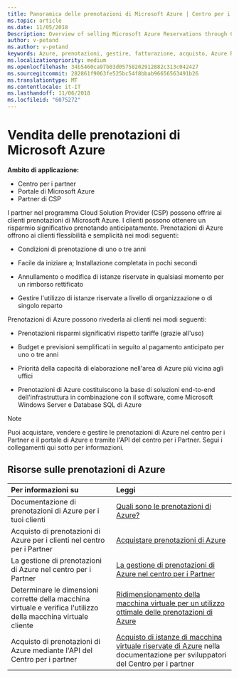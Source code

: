 ```yaml
---
title: Panoramica delle prenotazioni di Microsoft Azure | Centro per i partner
ms.topic: article
ms.date: 11/05/2018
Description: Overview of selling Microsoft Azure Reservations through CSP.
author: v-petand
ms.author: v-petand
keywords: Azure, prenotazioni, gestire, fatturazione, acquisto, Azure RI, istanze riservate di Azure
ms.localizationpriority: medium
ms.openlocfilehash: 34b5460ca97b03d05758202912882c313c042427
ms.sourcegitcommit: 282861f9063fe525bc54f8bbab96656563491b26
ms.translationtype: MT
ms.contentlocale: it-IT
ms.lasthandoff: 11/06/2018
ms.locfileid: "6075272"
---
```

# <a name="sell-microsoft-azure-reservations"></a>Vendita delle prenotazioni di Microsoft Azure

**Ambito di applicazione:**

-  Centro per i partner
-  Portale di Microsoft Azure
-  Partner di CSP

I partner nel programma Cloud Solution Provider (CSP) possono offrire ai clienti prenotazioni di Microsoft Azure. I clienti possono ottenere un risparmio significativo prenotando anticipatamente. Prenotazioni di Azure offrono ai clienti flessibilità e semplicità nei modi seguenti:

-   Condizioni di prenotazione di uno o tre anni
 
-   Facile da iniziare a; Installazione completata in pochi secondi 

-   Annullamento o modifica di istanze riservate in qualsiasi momento per un rimborso rettificato 

-   Gestire l'utilizzo di istanze riservate a livello di organizzazione o di singolo reparto 

Prenotazioni di Azure possono rivederla ai clienti nei modi seguenti:

-   Prenotazioni risparmi significativi rispetto tariffe (grazie all'uso)

-   Budget e previsioni semplificati in seguito al pagamento anticipato per uno o tre anni 

-   Priorità della capacità di elaborazione nell'area di Azure più vicina agli uffici  

-   Prenotazioni di Azure costituiscono la base di soluzioni end-to-end dell'infrastruttura in combinazione con il software, come Microsoft Windows Server e Database SQL di Azure   

>[!NOTE]
> Puoi acquistare, vendere e gestire le prenotazioni di Azure nel centro per i Partner e il portale di Azure e tramite l'API del centro per i Partner. Segui i collegamenti qui sotto per informazioni.

## <a name="azure-reservations-resources"></a>Risorse sulle prenotazioni di Azure
|**Per informazioni su**   |**Leggi**    |
|:-----------------------------|:-----------------|
| Documentazione di prenotazioni di Azure per i tuoi clienti | [Quali sono le prenotazioni di Azure?](https://docs.microsoft.com/azure/billing/billing-save-compute-costs-reservations)
|Acquisto di prenotazioni di Azure per i clienti nel centro per i Partner   |[Acquistare prenotazioni di Azure](azure-reservations-buying.md)
|La gestione di prenotazioni di Azure nel centro per i Partner | [La gestione di prenotazioni di Azure nel centro per i Partner](azure-reservations-manage.md)
|Determinare le dimensioni corrette della macchina virtuale e verifica l'utilizzo della macchina virtuale cliente   |[Ridimensionamento della macchina virtuale per un utilizzo ottimale delle prenotazioni di Azure](azure-usage.md)   |
|Acquisto di prenotazioni di Azure mediante l'API del Centro per i partner | [Acquisto di istanze di macchina virtuale riservate di Azure](https://docs.microsoft.com/partner-center/develop/purchase-azure-reservations) nella documentazione per sviluppatori del Centro per i partner
